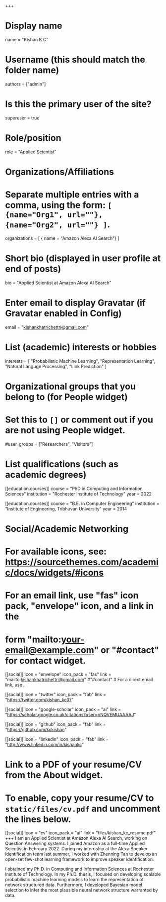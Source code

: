 +++
# Display name
name = "Kishan K C"

# Username (this should match the folder name)
authors = ["admin"]

# Is this the primary user of the site?
superuser = true

# Role/position
role = "Applied Scientist"

# Organizations/Affiliations
#   Separate multiple entries with a comma, using the form: `[ {name="Org1", url=""}, {name="Org2", url=""} ]`.
organizations = [ { name = "Amazon Alexa AI Search"} ]

# Short bio (displayed in user profile at end of posts)
bio = "Applied Scientist at Amazon Alexa AI Search"

# Enter email to display Gravatar (if Gravatar enabled in Config)
email = "kishankhatrichettri@gmail.com"

# List (academic) interests or hobbies
interests = [
    "Probabilistic Machine Learning",
    "Representation Learning",
    "Natural Languge Processing",
    "Link Prediction"
]

# Organizational groups that you belong to (for People widget)
#   Set this to `[]` or comment out if you are not using People widget.
#user_groups = ["Researchers", "Visitors"]

# List qualifications (such as academic degrees)
[[education.courses]]
  course = "PhD in Computing and Information Sciences"
  institution = "Rochester Institute of Technology"
  year = 2022

[[education.courses]]
  course = "B.E. in Computer Engineering"
  institution = "Institute of Engineering, Tribhuvan University"
  year = 2014

# Social/Academic Networking
# For available icons, see: https://sourcethemes.com/academic/docs/widgets/#icons
#   For an email link, use "fas" icon pack, "envelope" icon, and a link in the
#   form "mailto:your-email@example.com" or "#contact" for contact widget.

[[social]]
  icon = "envelope"
  icon_pack = "fas"
  link = "mailto:kishankhatrichettri@gmail.com" #"#contact"  # For a direct email link, use .

[[social]]
  icon = "twitter"
  icon_pack = "fab"
  link = "https://twitter.com/kishan_kc07"

[[social]]
  icon = "google-scholar"
  icon_pack = "ai"
  link = "https://scholar.google.co.uk/citations?user=pNQVEMUAAAAJ"

[[social]]
  icon = "github"
  icon_pack = "fab"
  link = "https://github.com/kckishan"
  
[[social]]
  icon = "linkedin"
  icon_pack = "fab"
  link = "http://www.linkedin.com/in/kishankc"

# Link to a PDF of your resume/CV from the About widget.
# To enable, copy your resume/CV to `static/files/cv.pdf` and uncomment the lines below.
 [[social]]
   icon = "cv"
   icon_pack = "ai"
   link = "files/kishan_kc_resume.pdf"
+++
I am an Applied Scientist at Amazon Alexa AI Search, working on Question Answering systems. I joined Amazon as a full-time Applied Scientist in February 2022. During my internship at the Alexa Speaker identification team last summer, I worked with Zhenning Tan to develop an open-set few-shot learning framework to improve speaker identification.

I obtained my Ph.D. in Computing and Information Sciences at Rochester Institute of Technology. In my Ph.D. thesis, I focused on developing scalable probabilistic machine learning models to learn the representation of network structured data. Furthermore, I developed Bayesian model selection to infer the most plausible neural network structure warranted by data.
